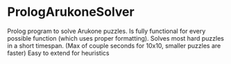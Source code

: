 PrologArukoneSolver
===================
Prolog program to solve Arukone puzzles.
Is fully functional for every possible function (which uses proper formatting).
Solves most hard puzzles in a short timespan. (Max of couple seconds for 10x10, smaller puzzles are faster)
Easy to extend for heuristics
